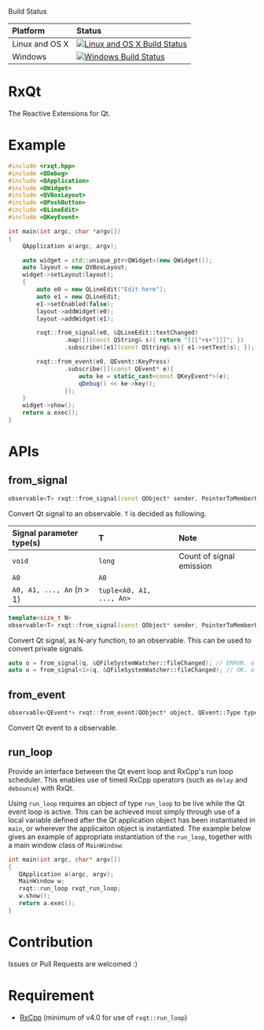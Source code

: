 Build Status

| Platform | Status |
|:---------|:-------|
|Linux and OS X|[![Linux and OS X Build Status](https://travis-ci.org/tetsurom/rxqt.svg?branch=master)](https://travis-ci.org/tetsurom/rxqt)|
|Windows|[![Windows Build Status](https://ci.appveyor.com/api/projects/status/github/tetsurom/rxqt?svg=true)](https://ci.appveyor.com/api/projects/status/github/tetsurom/rxqt)|

# RxQt
The Reactive Extensions for Qt.

# Example

```cpp
#include <rxqt.hpp>
#include <QDebug>
#include <QApplication>
#include <QWidget>
#include <QVBoxLayout>
#include <QPushButton>
#include <QLineEdit>
#include <QKeyEvent>

int main(int argc, char *argv[])
{
    QApplication a(argc, argv);

    auto widget = std::unique_ptr<QWidget>(new QWidget());
    auto layout = new QVBoxLayout;
    widget->setLayout(layout);
    {
        auto e0 = new QLineEdit("Edit here");
        auto e1 = new QLineEdit;
        e1->setEnabled(false);
        layout->addWidget(e0);
        layout->addWidget(e1);

        rxqt::from_signal(e0, &QLineEdit::textChanged)
                .map([](const QString& s){ return "[[["+s+"]]]"; })
                .subscribe([e1](const QString& s){ e1->setText(s); });

        rxqt::from_event(e0, QEvent::KeyPress)
                .subscribe([](const QEvent* e){
                    auto ke = static_cast<const QKeyEvent*>(e);
                    qDebug() << ke->key();
                });
    }
    widget->show();
    return a.exec();
}
```

# APIs

## from_signal

```cpp
observable<T> rxqt::from_signal(const QObject* sender, PointerToMemberFunction signal);
```

Convert Qt signal to an observable. `T` is decided as following.

|Signal parameter type(s)|T |Note |
|:---------------|:-|:----|
|`void`|`long`|Count of signal emission|
|`A0`|`A0`||
|`A0, A1, ..., An` (n > 1)|`tuple<A0, A1, ..., An>`||

```cpp
template<size_t N>
observable<T> rxqt::from_signal(const QObject* sender, PointerToMemberFunction signal);
```

Convert Qt signal, as N-ary function, to an observable. This can be used to convert private signals.

```cpp
auto o = from_signal(q, &QFileSystemWatcher::fileChanged); // ERROR. o is observable<tuple<QString, QFileSystemWatcher::QPrivateSignal>> where last type is private member.
auto o = from_signal<1>(q, &QFileSystemWatcher::fileChanged); // OK. o is observable<QString>
```

## from_event

```cpp
observable<QEvent*> rxqt::from_event(QObject* object, QEvent::Type type);
```

Convert Qt event to a observable.

## run_loop

Provide an interface between the Qt event loop and RxCpp's run loop scheduler. This enables use of timed RxCpp operators (such as `delay` and `debounce`) with RxQt.

Using `run_loop` requires an object of type `run_loop` to be live while the Qt event loop is active. This can be achieved most simply through use of a local variable defined after the Qt application object has been instantiated in `main`, or wherever the applicaiton object is instantiated. The example below gives an example of appropriate instantiation of the `run_loop`, together with a main window class of `MainWindow`:

```cpp
int main(int argc, char* argv[])
{
   QApplication a(argc, argv);
   MainWindow w;
   rxqt::run_loop rxqt_run_loop;
   w.show();
   return a.exec();
}
```

# Contribution

Issues or Pull Requests are welcomed :)

# Requirement

* [RxCpp](https://github.com/Reactive-Extensions/RxCpp) (minimum of v4.0 for use of `rxqt::run_loop`)
